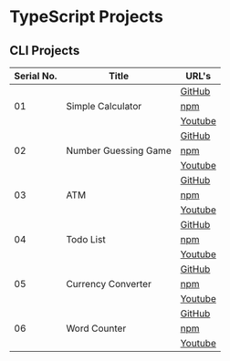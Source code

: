 # TypeScript Projects

## CLI Projects

<table>
      <thead>
        <tr>
          <th>Serial No.</th>
          <th>Title</th>
          <th>URL's</th>
        </tr>
      </thead>
      <tbody>
      <!-- ***********************01*********************** -->
        <tr>
          <td rowspan="3">01</td>
          <td rowspan="3">Simple Calculator</td>
          <td rowspan="1">
            <a href="https://github.com/hassan-ak/wmd-ts-calculator" target="_blank">GitHub</a>
          </td>
        </tr>
        <tr>
          <td rowspan="1">
            <a href="https://www.npmjs.com/package/wmd-ts-calculator" target="_blank">npm</a>
          </td>
        </tr>
        <tr>
          <td rowspan="1">
            <a href="https://youtu.be/zSN2G2QyPlE" target="_blank">Youtube</a>
          </td>
        </tr>
        <!-- ***********************02*********************** -->
        <tr>
          <td rowspan="3">02</td>
          <td rowspan="3">Number Guessing Game</td>
          <td rowspan="1">
            <a href="https://github.com/hassan-ak/wmd-ts-number-game" target="_blank">GitHub</a>
          </td>
        </tr>
        <tr>
          <td rowspan="1">
            <a href="https://www.npmjs.com/package/wmd-ts-number-game" target="_blank">npm</a>
          </td>
        </tr>
        <tr>
          <td rowspan="1">
            <a href="https://youtu.be/ok95eqjwHj4" target="_blank">Youtube</a>
          </td>
        </tr>
        <!-- ***********************03*********************** -->
        <tr>
          <td rowspan="3">03</td>
          <td rowspan="3">ATM</td>
          <td rowspan="1">
            <a href="https://github.com/hassan-ak/wmd-ts-atm" target="_blank">GitHub</a>
          </td>
        </tr>
        <tr>
          <td rowspan="1">
            <a href="https://www.npmjs.com/package/wmd-ts-atm" target="_blank">npm</a>
          </td>
        </tr>
        <tr>
          <td rowspan="1">
            <a href="https://youtu.be/pcvOqZF_sQs" target="_blank">Youtube</a>
          </td>
        </tr>
        <!-- ***********************04*********************** -->
        <tr>
          <td rowspan="3">04</td>
          <td rowspan="3">Todo List</td>
          <td rowspan="1">
            <a href="https://github.com/hassan-ak/wmd-ts-todo-list" target="_blank">GitHub</a>
          </td>
        </tr>
        <tr>
          <td rowspan="1">
            <a href="https://www.npmjs.com/package/wmd-ts-todo-list" target="_blank">npm</a>
          </td>
        </tr>
        <tr>
          <td rowspan="1">
            <a href="https://youtu.be/2UL1xglz1t4" target="_blank">Youtube</a>
          </td>
        </tr>
        <!-- ***********************05*********************** -->
        <tr>
          <td rowspan="3">05</td>
          <td rowspan="3">Currency Converter</td>
          <td rowspan="1">
            <a href="https://github.com/hassan-ak/wmd-ts-currency-converter" target="_blank">GitHub</a>
          </td>
        </tr>
        <tr>
          <td rowspan="1">
            <a href="https://www.npmjs.com/package/wmd-ts-currency-converter" target="_blank">npm</a>
          </td>
        </tr>
        <tr>
          <td rowspan="1">
            <a href="https://youtu.be/I4Bc8bZMQLE" target="_blank">Youtube</a>
          </td>
        </tr>
        <!-- ***********************06*********************** -->
        <tr>
          <td rowspan="3">06</td>
          <td rowspan="3">Word Counter</td>
          <td rowspan="1">
            <a href="https://github.com/hassan-ak/wmd-ts-word-counter" target="_blank">GitHub</a>
          </td>
        </tr>
        <tr>
          <td rowspan="1">
            <a href="https://www.npmjs.com/package/wmd-ts-word-counter" target="_blank">npm</a>
          </td>
        </tr>
        <tr>
          <td rowspan="1">
            <a href="https://youtu.be/8AD0V1miKjs" target="_blank">Youtube</a>
          </td>
        </tr>
        <!-- ***********************00*********************** -->
      </tbody>
    </table>
  </body>
